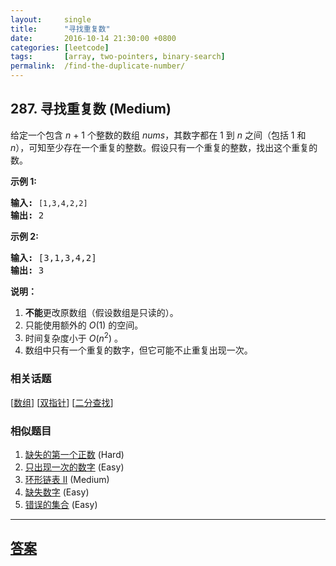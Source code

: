 ```yaml
---
layout:     single
title:      "寻找重复数"
date:       2016-10-14 21:30:00 +0800
categories: [leetcode]
tags:       [array, two-pointers, binary-search]
permalink:  /find-the-duplicate-number/
---
```


## 287. 寻找重复数 (Medium)

<p>给定一个包含&nbsp;<em>n</em> + 1 个整数的数组&nbsp;<em>nums</em>，其数字都在 1 到 <em>n&nbsp;</em>之间（包括 1 和 <em>n</em>），可知至少存在一个重复的整数。假设只有一个重复的整数，找出这个重复的数。</p>

<p><strong>示例 1:</strong></p>

<pre><strong>输入:</strong> <code>[1,3,4,2,2]</code>
<strong>输出:</strong> 2
</pre>

<p><strong>示例 2:</strong></p>

<pre><strong>输入:</strong> [3,1,3,4,2]
<strong>输出:</strong> 3
</pre>

<p><strong>说明：</strong></p>

<ol>
	<li><strong>不能</strong>更改原数组（假设数组是只读的）。</li>
	<li>只能使用额外的 <em>O</em>(1) 的空间。</li>
	<li>时间复杂度小于 <em>O</em>(<em>n</em><sup>2</sup>) 。</li>
	<li>数组中只有一个重复的数字，但它可能不止重复出现一次。</li>
</ol>

### 相关话题
  [[数组](https://github.com/openset/leetcode/tree/master/tag/array/README.md)]
  [[双指针](https://github.com/openset/leetcode/tree/master/tag/two-pointers/README.md)]
  [[二分查找](https://github.com/openset/leetcode/tree/master/tag/binary-search/README.md)]

### 相似题目
  1. [缺失的第一个正数](/first-missing-positive) (Hard)
  1. [只出现一次的数字](/single-number) (Easy)
  1. [环形链表 II](/linked-list-cycle-ii) (Medium)
  1. [缺失数字](/missing-number) (Easy)
  1. [错误的集合](/set-mismatch) (Easy)

---

## [答案](https://github.com/openset/leetcode/tree/master/problems/find-the-duplicate-number)
